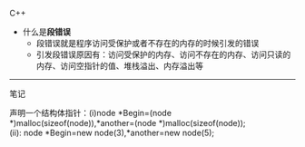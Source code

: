 <h>C++</h>
* 什么是**段错误**
  - 段错误就是程序访问受保护或者不存在的内存的时候引发的错误
  - 引发段错误原因有：访问受保护的内存、访问不存在的内存、访问只读的内存、访问空指针的值、堆栈溢出、内存溢出等

---------
<h>笔记</h>
   <p>声明一个结构体指针：(i)node *Begin=(node *)malloc(sizeof(node)),*another=(node *)malloc(sizeof(node));</br>(ii):    node *Begin=new node(3),*another=new node(5);
</P>
